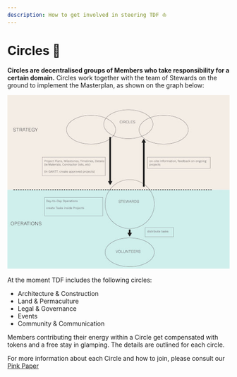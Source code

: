 ```yaml
---
description: How to get involved in steering TDF ⛵️
---
```


# Circles 🔘

**Circles are decentralised groups of Members who take responsibility for a certain domain.** Circles work together with the team of Stewards on the ground to implement the Masterplan, as shown on the graph below:

![Stewards <> Circles](../.gitbook/assets/tdf-stewards-circles.jpg)

At the moment TDF includes the following circles:

- Architecture & Construction
- Land & Permaculture
- Legal & Governance
- Events
- Community & Communication

Members contributing their energy within a Circle get compensated with tokens and a free stay in glamping. The details are outlined for each circle.

For more information about each Circle and how to join, please consult our [Pink Paper](https://docs.google.com/document/d/177JkHCy0AhplsaEEYpFHBsiI6d4uLk0TgURSKfBIewE/mobilebasic#h.slung3isnj8q)



